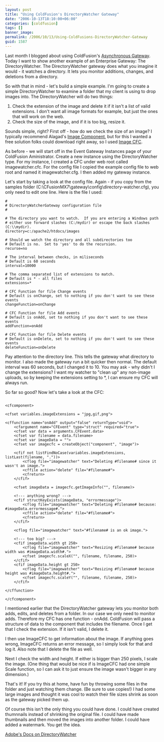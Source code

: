 ```yaml
---
layout: post
title: "Using ColdFusion's DirectoryWatcher Gateway"
date: "2006-10-13T18:10:00+06:00"
categories: [coldfusion]
tags: []
banner_image: 
permalink: /2006/10/13/Using-ColdFusions-DirectoryWatcher-Gateway
guid: 1587
---
```


Last month I blogged about using ColdFusion's <a href="https://www.raymondcamden.com/2006/09/14/Using-ColdFusions-Asynchronous-Gateway-3/">Asynchronous Gateway</a>. Today I want to show another example of an Enterprise Gateway: The DirectoryWatcher. The DirectoryWatcher gateway does what you imagine it would - it watches a directory. It lets you monitor additions, changes, and deletions from a directory.

So with that in mind - let's build a simple example. I'm going to create a simple DirectoryWatcher to examine a folder that my client is using to drop images into. The DirectoryWatcher will do two things:
<!--more-->
<ol>
<li>Check the extension of the image and delete it if it isn't a list of valid extensions. I don't want all image formats for example, but just the ones that will work on the web.
<li>Check the size of the image, and if it is too big, resize it.
</ol>

Sounds simple, right? First off - how do we check the size of an image? I typically recommend Alagad's <a href="http://www.alagad.com/index.cfm/name-aic">Image Component</a>, but for this I wanted a free solution folks could download right away, so I used <a href="http://www.opensourcecf.com/imagecfc/index.cfm">Image CFC</a>.

As before - we will start off in the Event Gateway Instances page of your ColdFusion Aministrator. Create a new instance using the DirectoryWatcher type. For my instance, I created a CFC under web root called imagewatcher.cfc. For the config file I copied the example config file to web root and named it imagewatcher.cfg. I then added my gateway instance. 

Let's start by taking a look at the config file. Again - if you copy from the samples folder (C:\CFusionMX7\gateway\config\directory-watcher.cfg), you only need to edit one line. Here is the file I used:

	#
	# DirectoryWatcherGateway configuration file
	#

	# The directory you want to watch.  If you are entering a Windows path
	# either use forward slashes (C:/mydir) or escape the back slashes (C:\\mydir).
	directory=c:/apache2/htdocs/images

	# Should we watch the directory and all subdirectories too
	# Default is no.  Set to 'yes' to do the recursion.
	recurse=no

	# The interval between checks, in miliseconds
	# Default is 60 seconds
	interval=10000

	# The comma separated list of extensions to match.
	# Default is * - all files
	extensions=*

	# CFC Function for file Change events
	# Default is onChange, set to nothing if you don't want to see these events
	changeFunction=onChange

	# CFC Function for file Add events
	# Default is onAdd, set to nothing if you don't want to see these events
	addFunction=onAdd

	# CFC Function for file Delete events
	# Default is onDelete, set to nothing if you don't want to see these events
	deleteFunction=onDelete

Pay attention to the directory line. This tells the gateway what directory to monitor. I also made the gateway run a bit quicker then normal. The default interval was 60 seconds, but I changed it to 10. You may ask - why didn't I change the extensions? I want my watcher to "clean up" any non-image uploads, so by keeping the extensions setting to *, I can ensure my CFC will always run. 

So far so good? Now let's take a look at the CFC:

<pre><code class="language-markup">
&lt;cfcomponent&gt;

&lt;cfset variables.imageExtensions = "jpg,gif,png"&gt;

&lt;cffunction name="onAdd" output="false" returnType="void"&gt;
	&lt;cfargument name="CFEvent" type="struct" required="true"&gt;
	&lt;cfset var data = arguments.CFEvent.data&gt;
	&lt;cfset var filename = data.filename&gt;
	&lt;cfset var imageData = ""&gt;
	&lt;cfset var imagecfc = createObject("component", "image")&gt;
	
    &lt;cfif not listFindNoCase(variables.imageExtensions, listLast(filename, "."))&gt;
		&lt;cflog file="imagewatcher" text="Deleting #filename# since it wasn't an image."&gt;
		&lt;cffile action="delete" file="#filename#"&gt;
		&lt;cfreturn&gt;
	&lt;/cfif&gt;

	&lt;cfset imageData = imagecfc.getImageInfo("", filename)&gt;
	
	&lt;!--- anything wrong? ---&gt;
	&lt;cfif structKeyExists(imageData, "errormessage")&gt;
		&lt;cflog file="imagewatcher" text="Deleting #filename# because: #imageData.errormessage#."&gt;
		&lt;cffile action="delete" file="#filename#"&gt;
		&lt;cfreturn&gt;
	&lt;/cfif&gt;

	&lt;cflog file="imagewatcher" text="#filename# is an ok image."&gt;	
	
	&lt;!--- too big? ---&gt;
	&lt;cfif imageData.width gt 250&gt;
		&lt;cflog file="imagewatcher" text="Resizing #filename# because width was #imageData.width#."&gt;
		&lt;cfset imagecfc.scaleX("", filename, filename, 250)&gt;
	&lt;/cfif&gt;
	&lt;cfif imageData.height gt 250&gt;
		&lt;cflog file="imagewatcher" text="Resizing #filename# because height was #imageData.height#."&gt;
		&lt;cfset imagecfc.scaleY("", filename, filename, 250)&gt;
	&lt;/cfif&gt;

&lt;/cffunction&gt;

&lt;/cfcomponent&gt;
</code></pre>

I mentioned earlier that the DirectoryWatcher gateway lets you monitor both adds, edits, and deletes from a folder. In our case we only need to monitor adds. Therefore my CFC has one function - onAdd. ColdFusion will pass a structure of data to the component that includes the filename. Once I get that I check the extension. If it isn't valid, I delete it.

I then use ImageCFC to get information about the image. If anything goes wrong, ImageCFC returns an error message, so I simply look for that and log it. Also note that I delete the file as well.

Next I check the width and height. If either is bigger than 250 pixels, I scale the image. (One thing that would be nice if is ImageCFC had one simple Scale function, so I can ask it to just ensure the image wasn't bigger in any dimension.)

That's it! If you try this at home, have fun by throwing some files in the folder and just watching them change. (Be sure to use copies!) I had some large images and thought it was cool to watch their file sizes shrink as soon as the gateway picked them up. 

Of course this isn't the only thing you could have done. I could have created thumnnails instead of shrinking the original file. I could have made thumbnails and then moved the images into another folder. I could have added a watermark. You get the idea.

<a href="http://livedocs.macromedia.com/coldfusion/7/htmldocs/00001649.htm#135887">Adobe's Docs on DirectoryWatcher</a>